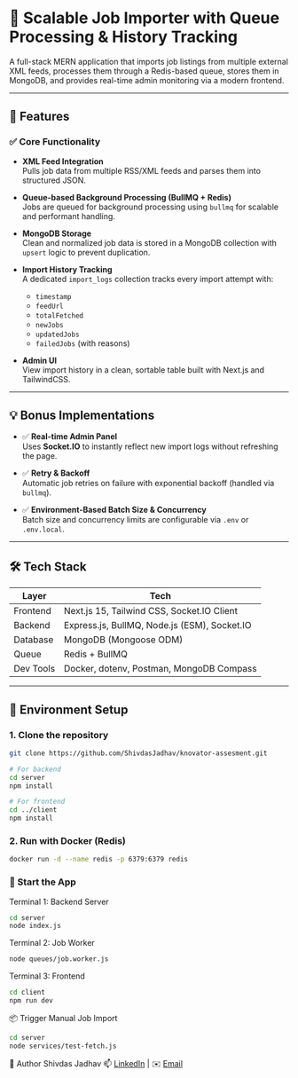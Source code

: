 # 🚀 Scalable Job Importer with Queue Processing & History Tracking

A full-stack MERN application that imports job listings from multiple external XML feeds, processes them through a Redis-based queue, stores them in MongoDB, and provides real-time admin monitoring via a modern frontend.

---

## 📌 Features

### ✅ Core Functionality

- **XML Feed Integration**  
  Pulls job data from multiple RSS/XML feeds and parses them into structured JSON.

- **Queue-based Background Processing (BullMQ + Redis)**  
  Jobs are queued for background processing using `bullmq` for scalable and performant handling.

- **MongoDB Storage**  
  Clean and normalized job data is stored in a MongoDB collection with `upsert` logic to prevent duplication.

- **Import History Tracking**  
  A dedicated `import_logs` collection tracks every import attempt with:
  - `timestamp`
  - `feedUrl`
  - `totalFetched`
  - `newJobs`
  - `updatedJobs`
  - `failedJobs` (with reasons)

- **Admin UI**  
  View import history in a clean, sortable table built with Next.js and TailwindCSS.

---

## 💡 Bonus Implementations

- ✅ **Real-time Admin Panel**  
  Uses **Socket.IO** to instantly reflect new import logs without refreshing the page.

- ✅ **Retry & Backoff**  
  Automatic job retries on failure with exponential backoff (handled via `bullmq`).

- ✅ **Environment-Based Batch Size & Concurrency**  
  Batch size and concurrency limits are configurable via `.env` or `.env.local`.

---

## 🛠 Tech Stack

| Layer        | Tech                                           |
|--------------|------------------------------------------------|
| Frontend     | Next.js 15, Tailwind CSS, Socket.IO Client     |
| Backend      | Express.js, BullMQ, Node.js (ESM), Socket.IO   |
| Database     | MongoDB (Mongoose ODM)                         |
| Queue        | Redis + BullMQ                                 |
| Dev Tools    | Docker, dotenv, Postman, MongoDB Compass       |

---

## 🔧 Environment Setup

### 1. Clone the repository

```bash
git clone https://github.com/ShivdasJadhav/knovator-assesment.git

# For backend
cd server
npm install

# For frontend
cd ../client
npm install
```
### 2. Run with Docker (Redis)
```bash
docker run -d --name redis -p 6379:6379 redis
```

### 🚀 Start the App
Terminal 1: Backend Server
```bash
cd server
node index.js
```
Terminal 2: Job Worker
```bash
node queues/job.worker.js
```
Terminal 3: Frontend
```bash
cd client
npm run dev
```
📦 Trigger Manual Job Import
```bash
cd server
node services/test-fetch.js
```

🙌 Author
Shivdas Jadhav
📫 [LinkedIn](https://www.linkedin.com/in/shivdas-jadhav-7b8096210/) | ✉️ [Email](https://mailto:jshivdas07@gmail.com)